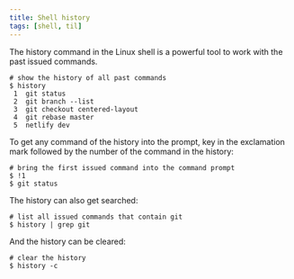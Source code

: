 ```yaml
---
title: Shell history
tags: [shell, til]
---
```

The history command in the Linux shell is a powerful tool to work with the past issued commands. 

```shell
# show the history of all past commands
$ history
 1  git status
 2  git branch --list
 3  git checkout centered-layout
 4  git rebase master
 5  netlify dev
```

To get any command of the history into the prompt, key in the exclamation mark followed by the number of the command in the history:

```shell
# bring the first issued command into the command prompt 
$ !1
$ git status
```

The history can also get searched:

```shell
# list all issued commands that contain git
$ history | grep git
```

And the history can be cleared:

```shell
# clear the history
$ history -c
```